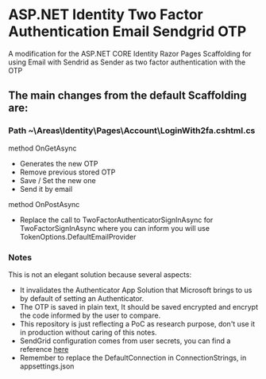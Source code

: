 # ASP.NET Identity Two Factor Authentication Email Sendgrid OTP
A modification for the ASP.NET CORE Identity Razor Pages Scaffolding for using Email with Sendrid as Sender as two factor authentication with the OTP


## The main changes from the default Scaffolding are:
### Path ~\Areas\Identity\Pages\Account\LoginWith2fa.cshtml.cs
method OnGetAsync
* Generates the new OTP
* Remove previous stored OTP
* Save / Set the new one
* Send it by email

method OnPostAsync
* Replace the call to TwoFactorAuthenticatorSignInAsync for TwoFactorSignInAsync where you can inform you will use TokenOptions.DefaultEmailProvider

### Notes
This is not an elegant solution because several aspects:
* It invalidates the Authenticator App Solution that Microsoft brings to us by default of setting an Authenticator.
* The OTP is saved in plain text, It should be saved encrypted and encrypt the code informed by the user to compare.
* This repository is just reflecting a PoC as research purpose, don't use it in production without caring of this notes.
* SendGrid configuration comes from user secrets, you can find a reference [here](https://docs.microsoft.com/es-es/aspnet/core/security/authentication/accconfirm?view=aspnetcore-5.0&tabs=visual-studio#configure-sendgrid-user-secrets)
* Remember to replace the DefaultConnection in ConnectionStrings, in appsettings.json
